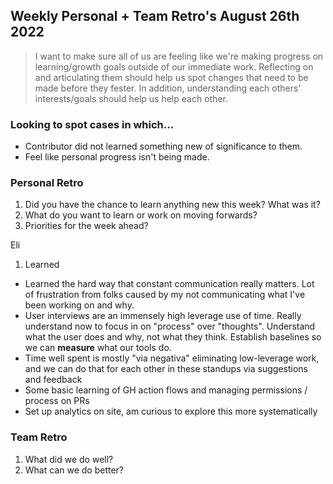 ## Weekly Personal + Team Retro's August 26th 2022
> I want to make sure all of us are feeling like we're making progress on learning/growth goals outside of our immediate work.
> Reflecting on and articulating them should help us spot changes that need to be made before they fester.  In addition, understanding
> each others' interests/goals should help us help each other.

### Looking to spot cases in which...
- Contributor did not learned something new of significance to them.
- Feel like personal progress isn't being made.

### Personal Retro
1. Did you have the chance to learn anything new this week?  What was it?
2. What do you want to learn or work on moving forwards?
3. Priorities for the week ahead?


Eli
1. Learned
  - Learned the hard way that constant communication really matters.  Lot of frustration from folks caused by my not communicating what I've been working on and why.
  - User interviews are an immensely high leverage use of time.  Really understand now to focus in on "process" over "thoughts".  Understand what the user does and why, not what they think.  Establish baselines so we can **measure** what our tools do.
  - Time well spent is mostly "via negativa" eliminating low-leverage work, and we can do that for each other in these standups via suggestions and feedback
  - Some basic learning of GH action flows and managing permissions / process on PRs
  - Set up analytics on site, am curious to explore this more systematically
 

### Team Retro
1. What did we do well?
2. What can we do better?
